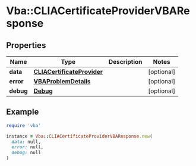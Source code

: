 # Vba::CLIACertificateProviderVBAResponse

## Properties

| Name | Type | Description | Notes |
| ---- | ---- | ----------- | ----- |
| **data** | [**CLIACertificateProvider**](CLIACertificateProvider.md) |  | [optional] |
| **error** | [**VBAProblemDetails**](VBAProblemDetails.md) |  | [optional] |
| **debug** | [**Debug**](Debug.md) |  | [optional] |

## Example

```ruby
require 'vba'

instance = Vba::CLIACertificateProviderVBAResponse.new(
  data: null,
  error: null,
  debug: null
)
```

